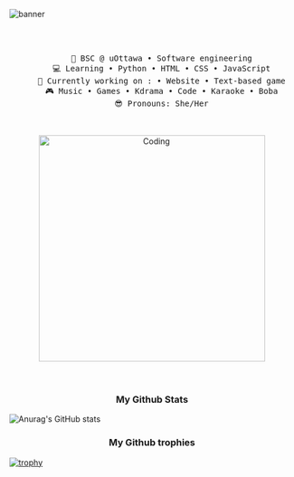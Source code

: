 ![banner](https://github.com/user-attachments/assets/e8067dc1-efc5-4145-b251-6e259deaf2e7)

<div align="center">
<br><br>
<pre>
    💼 BSC @ uOttawa • Software engineering
    💻 Learning • Python • HTML • CSS • JavaScript
    📖 Currently working on : • Website • Text-based game
    🎮 Music • Games • Kdrama • Code • Karaoke • Boba
    😎 Pronouns: She/Her
</pre>
<br><br>
<img align="center" alt="Coding" width="400" src="https://media.giphy.com/media/5YhM7FikN75SXkbInU/giphy.gif?cid=790b7611yy2h5vffl6xlg9caufjwyqyoqo3mgitqxbpf33g6&ep=v1_gifs_search&rid=giphy.gif&ct=g">
<br><br><br>
</div>
<div align="center">
<h3 align="center"> My Github Stats</h3>
</div>

![Anurag's GitHub stats](https://github-readme-stats.vercel.app/api?username=imanemm&show_icons=true&theme=gotham)
<div align="center">
    
<h3 align="center">My Github trophies</h3>
</div>

[![trophy](https://github-profile-trophy.vercel.app/?username=imanemm&theme=onedark)](https://github.com/ryo-ma/github-profile-trophy)

